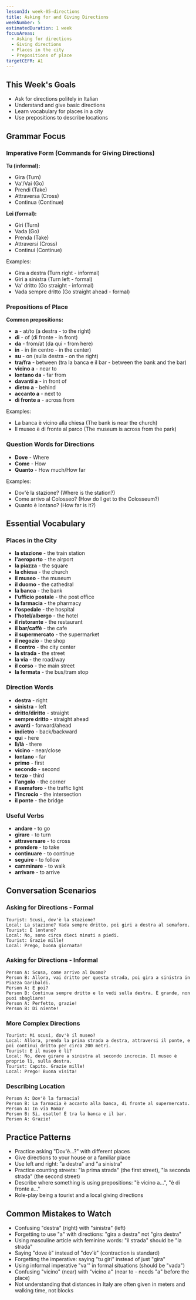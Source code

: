```yaml
---
lessonId: week-05-directions
title: Asking for and Giving Directions
weekNumber: 5
estimatedDuration: 1 week
focusAreas:
  - Asking for directions
  - Giving directions
  - Places in the city
  - Prepositions of place
targetCEFR: A1
---
```


## This Week's Goals

- Ask for directions politely in Italian
- Understand and give basic directions
- Learn vocabulary for places in a city
- Use prepositions to describe locations

## Grammar Focus

### Imperative Form (Commands for Giving Directions)

**Tu (informal):**
- Gira (Turn)
- Va'/Vai (Go)
- Prendi (Take)
- Attraversa (Cross)
- Continua (Continue)

**Lei (formal):**
- Giri (Turn)
- Vada (Go)
- Prenda (Take)
- Attraversi (Cross)
- Continui (Continue)

Examples:
- Gira a destra (Turn right - informal)
- Giri a sinistra (Turn left - formal)
- Va' dritto (Go straight - informal)
- Vada sempre dritto (Go straight ahead - formal)

### Prepositions of Place

**Common prepositions:**
- **a** - at/to (a destra - to the right)
- **di** - of (di fronte - in front)
- **da** - from/at (da qui - from here)
- **in** - in (in centro - in the center)
- **su** - on (sulla destra - on the right)
- **tra/fra** - between (tra la banca e il bar - between the bank and the bar)
- **vicino a** - near to
- **lontano da** - far from
- **davanti a** - in front of
- **dietro a** - behind
- **accanto a** - next to
- **di fronte a** - across from

Examples:
- La banca è vicino alla chiesa (The bank is near the church)
- Il museo è di fronte al parco (The museum is across from the park)

### Question Words for Directions

- **Dove** - Where
- **Come** - How
- **Quanto** - How much/How far

Examples:
- Dov'è la stazione? (Where is the station?)
- Come arrivo al Colosseo? (How do I get to the Colosseum?)
- Quanto è lontano? (How far is it?)

## Essential Vocabulary

### Places in the City
- **la stazione** - the train station
- **l'aeroporto** - the airport
- **la piazza** - the square
- **la chiesa** - the church
- **il museo** - the museum
- **il duomo** - the cathedral
- **la banca** - the bank
- **l'ufficio postale** - the post office
- **la farmacia** - the pharmacy
- **l'ospedale** - the hospital
- **l'hotel/albergo** - the hotel
- **il ristorante** - the restaurant
- **il bar/caffè** - the cafe
- **il supermercato** - the supermarket
- **il negozio** - the shop
- **il centro** - the city center
- **la strada** - the street
- **la via** - the road/way
- **il corso** - the main street
- **la fermata** - the bus/tram stop

### Direction Words
- **destra** - right
- **sinistra** - left
- **dritto/diritto** - straight
- **sempre dritto** - straight ahead
- **avanti** - forward/ahead
- **indietro** - back/backward
- **qui** - here
- **lì/là** - there
- **vicino** - near/close
- **lontano** - far
- **primo** - first
- **secondo** - second
- **terzo** - third
- **l'angolo** - the corner
- **il semaforo** - the traffic light
- **l'incrocio** - the intersection
- **il ponte** - the bridge

### Useful Verbs
- **andare** - to go
- **girare** - to turn
- **attraversare** - to cross
- **prendere** - to take
- **continuare** - to continue
- **seguire** - to follow
- **camminare** - to walk
- **arrivare** - to arrive

## Conversation Scenarios

### Asking for Directions - Formal

```
Tourist: Scusi, dov'è la stazione?
Local: La stazione? Vada sempre dritto, poi giri a destra al semaforo.
Tourist: È lontano?
Local: No, sono circa dieci minuti a piedi.
Tourist: Grazie mille!
Local: Prego, buona giornata!
```

### Asking for Directions - Informal

```
Person A: Scusa, come arrivo al Duomo?
Person B: Allora, vai dritto per questa strada, poi gira a sinistra in Piazza Garibaldi.
Person A: E poi?
Person B: Continua sempre dritto e lo vedi sulla destra. È grande, non puoi sbagliare!
Person A: Perfetto, grazie!
Person B: Di niente!
```

### More Complex Directions

```
Tourist: Mi scusi, dov'è il museo?
Local: Allora, prenda la prima strada a destra, attraversi il ponte, e poi continui dritto per circa 200 metri.
Tourist: E il museo è lì?
Local: No, deve girare a sinistra al secondo incrocio. Il museo è proprio lì, sulla destra.
Tourist: Capito. Grazie mille!
Local: Prego! Buona visita!
```

### Describing Location

```
Person A: Dov'è la farmacia?
Person B: La farmacia è accanto alla banca, di fronte al supermercato.
Person A: In via Roma?
Person B: Sì, esatto! È tra la banca e il bar.
Person A: Grazie!
```

## Practice Patterns

- Practice asking "Dov'è...?" with different places
- Give directions to your house or a familiar place
- Use left and right: "a destra" and "a sinistra"
- Practice counting streets: "la prima strada" (the first street), "la seconda strada" (the second street)
- Describe where something is using prepositions: "è vicino a...", "è di fronte a..."
- Role-play being a tourist and a local giving directions

## Common Mistakes to Watch

- Confusing "destra" (right) with "sinistra" (left)
- Forgetting to use "a" with directions: "gira a destra" not "gira destra"
- Using masculine article with feminine words: "il strada" should be "la strada"
- Saying "dove è" instead of "dov'è" (contraction is standard)
- Forgetting the imperative: saying "tu giri" instead of just "gira"
- Using informal imperative "va'" in formal situations (should be "vada")
- Confusing "vicino" (near) with "vicino a" (near to - needs "a" before the place)
- Not understanding that distances in Italy are often given in meters and walking time, not blocks
